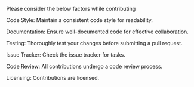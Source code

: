 Please consider the below factors while contributing

Code Style:
Maintain a consistent code style for readability.

Documentation:
Ensure well-documented code for effective collaboration. 

Testing:
Thoroughly test your changes before submitting a pull request. 

Issue Tracker:
Check the issue tracker for tasks.

Code Review:
All contributions undergo a code review process.

Licensing:
Contributions are licensed.
